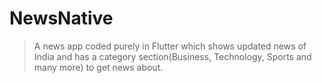 # NewsNative
> A news app coded purely in Flutter which shows updated news of India and has a category section(Business, Technology, Sports and many more) to get news about.
